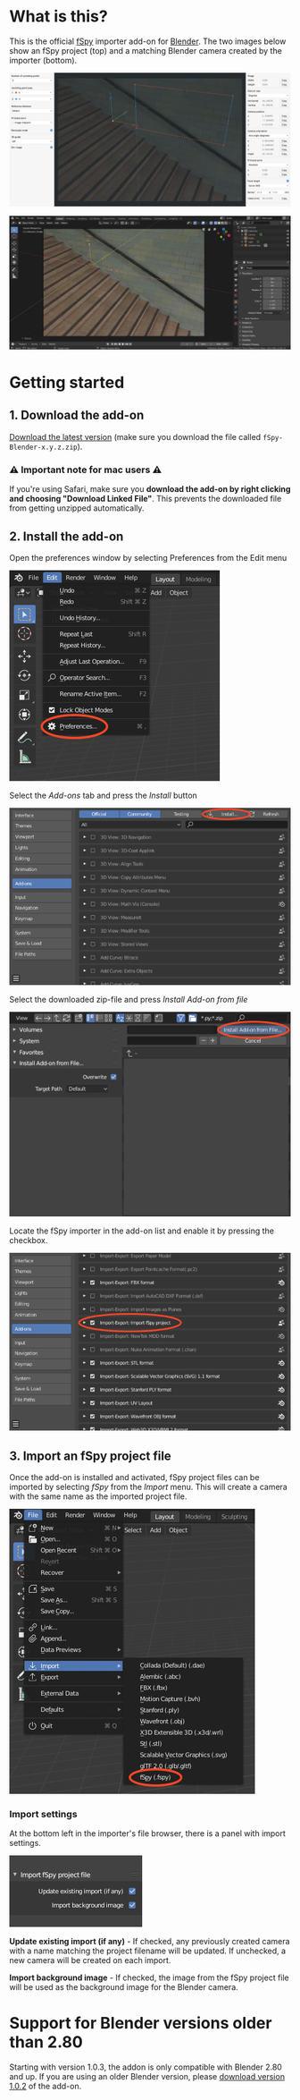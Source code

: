 # What is this?

This is the official [fSpy](https://fspy.io) importer add-on for [Blender](https://blender.org). The two images below show an fSpy project (top) and a matching Blender camera created by the importer (bottom).

![An example fSpy project](readme_images/help_fspy.jpg)

![A matching Blender camera](readme_images/help_blender.jpg)

# Getting started

## 1. Download the add-on

[Download the latest version](https://github.com/stuffmatic/fSpy-Blender/releases/latest) (make sure you download the file called `fSpy-Blender-x.y.z.zip`).

### ⚠️ __Important note for mac users__ ⚠️

If you're using Safari, make sure you __download the add-on by right clicking and choosing "Download Linked File"__. This prevents the downloaded file from getting unzipped automatically.

## 2. Install the add-on

Open the preferences window by selecting Preferences from the Edit menu

![Edit -> Preferences](readme_images/help_edit_preferences.png)

Select the _Add-ons_ tab and press the _Install_ button

![Install add-on](readme_images/help_addons_install.png)

Select the downloaded zip-file and press _Install Add-on from file_

![Select the zip file](readme_images/help_select_zip.png)

Locate the fSpy importer in the add-on list and enable it by pressing the checkbox.

![Enable add-on](readme_images/help_enable_addon.png)

## 3. Import an fSpy project file

Once the add-on is installed and activated, fSpy project files can be imported by selecting _fSpy_ from the _Import_ menu. This will create a camera with the same name as the imported project file.

![Import menu](readme_images/help_import_menu.png)

### Import settings

At the bottom left in the importer's file browser, there is a panel with import settings.

![Import settings](readme_images/help_import_settings.png)

__Update existing import (if any)__ - If checked, any previously created camera with a name matching the project filename will be updated. If unchecked, a new camera will be created on each import. 

__Import background image__ - If checked, the image from the fSpy project file will be used as the background image for the Blender camera.

# Support for Blender versions older than 2.80

Starting with version 1.0.3, the addon is only compatible with Blender 2.80 and up. If you are using an older Blender version, please [download version 1.0.2](https://github.com/stuffmatic/fSpy-Blender/releases/tag/v1.0.2) of the add-on.
